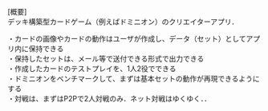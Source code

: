 [概要]  
デッキ構築型カードゲーム（例えばドミニオン）のクリエイターアプリ．  

・カードの画像やカードの動作はユーザが作成し、データ（セット）としてアプリ内に保持できる  
・保持したセットは、メール等で送付できる形式で出力できる  
・作成したカードのテストプレイを、1人2役でできる  
・ドミニオンをベンチマークして、まずは基本セットの動作が再現できるようにする  
・対戦は、まずはP2Pで2人対戦のみ．ネット対戦はゆくゆく．．
